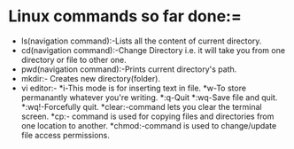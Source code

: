 # Linux commands so far done:=
* ls(navigation command):-Lists all the content of current directory.
* cd(navigation command):-Change Directory i.e. it will take you from one directory or file to other one.
* pwd(navigation command):-Prints current directory's path.
* mkdir:- Creates new directory(folder).
* vi editor:-
*i-This mode is for inserting text in file.
*w-To store permanantly whatever you're writing.
*:q-Quit 
*:wq-Save file and quit.
*:wq!-Forcefully quit.
*clear:-command lets you clear the terminal screen.
*cp:- command is used for copying files and directories from one location to another.
*chmod:-command is used to change/update file access permissions.
